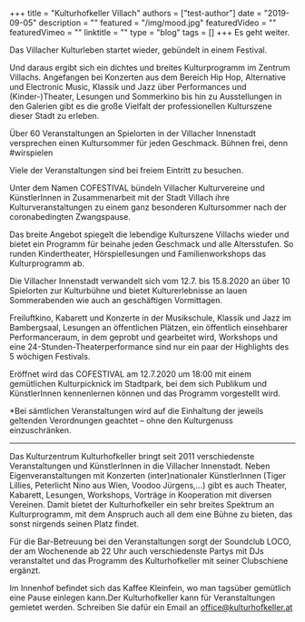 +++
title = "Kulturhofkeller Villach"
authors = ["test-author"]
date = "2019-09-05"
description = ""
featured = "/img/mood.jpg"
featuredVideo = ""
featuredVimeo = ""
linktitle = ""
type = "blog"
tags = []
+++
Es geht weiter.

Das Villacher Kulturleben startet wieder, gebündelt in einem Festival.

Und daraus ergibt sich ein dichtes und breites Kulturprogramm im Zentrum Villachs. Angefangen bei Konzerten aus dem Bereich Hip Hop, Alternative und Electronic Music, Klassik und Jazz über Performances und (Kinder-)Theater, Lesungen und Sommerkino bis hin zu Ausstellungen in den Galerien gibt es die große Vielfalt der professionellen Kulturszene dieser Stadt zu erleben.

Über 60 Veranstaltungen an Spielorten in der Villacher Innenstadt versprechen einen Kultursommer für jeden Geschmack. Bühnen frei, denn #wirspielen

Viele der Veranstaltungen sind bei freiem Eintritt zu besuchen.

Unter dem Namen COFESTIVAL bündeln Villacher Kulturvereine und KünstlerInnen in Zusammenarbeit mit der Stadt Villach ihre Kulturveranstaltungen zu einem ganz besonderen Kultursommer nach der coronabedingten Zwangspause.

Das breite Angebot spiegelt die lebendige Kulturszene Villachs wieder und bietet ein Programm für beinahe jeden Geschmack und alle Altersstufen. So runden Kindertheater, Hörspiellesungen und Familienworkshops das Kulturprogramm ab.

Die Villacher Innenstadt verwandelt sich vom 12.7. bis 15.8.2020 an über 10 Spielorten zur Kulturbühne und bietet Kulturerlebnisse an lauen Sommerabenden wie auch an geschäftigen Vormittagen.

Freiluftkino, Kabarett und Konzerte in der Musikschule, Klassik und Jazz im Bambergsaal, Lesungen an öffentlichen Plätzen, ein öffentlich einsehbarer Performanceraum, in dem geprobt und gearbeitet wird, Workshops und eine 24-Stunden-Theaterperformance sind nur ein paar der Highlights des 5 wöchigen Festivals.

Eröffnet wird das COFESTIVAL am 12.7.2020 um 18:00 mit einem gemütlichen Kulturpicknick im Stadtpark, bei dem sich Publikum und KünstlerInnen kennenlernen können und das Programm vorgestellt wird.

*Bei sämtlichen Veranstaltungen wird auf die Einhaltung der jeweils geltenden Verordnungen geachtet – ohne den Kulturgenuss einzuschränken.

---

Das Kulturzentrum Kulturhofkeller bringt seit 2011 verschiedenste Veranstaltungen und KünstlerInnen in die Villacher Innenstadt. Neben Eigenveranstaltungen mit Konzerten (inter)nationaler KünstlerInnen (Tiger Lillies, Peterlicht Nino aus Wien, Voodoo Jürgens,...) gibt es auch Theater, Kabarett, Lesungen, Workshops, Vorträge in Kooperation mit diversen Vereinen. Damit bietet der Kulturhofkeller ein sehr breites Spektrum an Kulturprogramm, mit dem Anspruch auch all dem eine Bühne zu bieten, das sonst nirgends seinen Platz findet.

Für die Bar-Betreuung bei den Veranstaltungen sorgt der Soundclub LOCO, der am Wochenende ab 22 Uhr auch verschiedenste Partys mit DJs veranstaltet und das Programm des Kulturhofkeller mit seiner Clubschiene ergänzt.

Im Innenhof befindet sich das Kaffee Kleinfein, wo man tagsüber gemütlich eine Pause einlegen kann.Der Kulturhofkeller kann für Veranstaltungen gemietet werden. Schreiben Sie dafür ein Email an [office@kulturhofkeller.at](mailto:office@kulturhofkeller.at)
